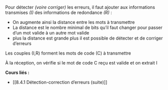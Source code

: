 Pour détecter *(voire corriger)* les erreurs, il faut ajouter aux informations transmises *(I)* des informations de redondance *(R)* :

- On augmente ainsi la distance entre les mots à transmettre
- La distance est le nombre minimal de bits qu’il faut changer pour passer d’un mot valide à un autre mot valide
- plus la distance est grande plus il est possible de détecter et de corriger d’erreurs

Les couples (I,R) forment les mots de code (C) à transmettre

À la réception, on vérifie si le mot de code C reçu est valide et on extrait I

**Cours liés :**
- [[8.4.1 Détection-correction d’erreurs (suite)]]